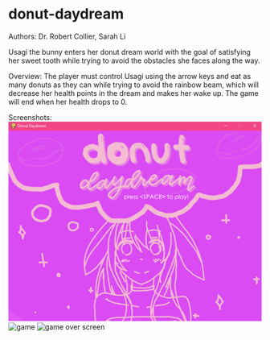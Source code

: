 # donut-daydream
Authors: Dr. Robert Collier, Sarah Li

Usagi the bunny enters her donut dream world with the goal of satisfying her sweet tooth while trying to avoid the obstacles she faces along the way.

Overview:
The player must control Usagi using the arrow keys and eat as many donuts as they can while trying to avoid the rainbow beam, which will decrease her health points in the dream and makes her wake up. The game will end when her health drops to 0.

Screenshots:
![title screen](screenshots/1.png)
![game](https://raw.githubusercontent.com/animegirl4lyfe/donut-daydream/master/screenshots/2.png)
![game over screen](https://raw.githubusercontent.com/animegirl4lyfe/donut-daydream/master/screenshots/3.png)
